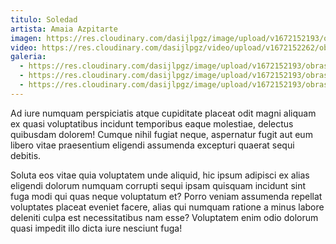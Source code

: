 ```yaml
---
titulo: Soledad
artista: Amaia Azpitarte
imagen: https://res.cloudinary.com/dasijlpgz/image/upload/v1672152193/obras/104.jpg
video: https://res.cloudinary.com/dasijlpgz/video/upload/v1672152262/obras/david2.mp4
galeria:
  - https://res.cloudinary.com/dasijlpgz/image/upload/v1672152193/obras/105.jpg
  - https://res.cloudinary.com/dasijlpgz/image/upload/v1672152193/obras/107.jpg
  - https://res.cloudinary.com/dasijlpgz/image/upload/v1672152193/obras/101.jpg
---
```

Ad iure numquam perspiciatis atque cupiditate placeat odit magni aliquam ex quasi voluptatibus incidunt temporibus eaque molestiae, delectus quibusdam dolorem! Cumque nihil fugiat neque, aspernatur fugit aut eum libero vitae praesentium eligendi assumenda excepturi quaerat sequi debitis.

Soluta eos vitae quia voluptatem unde aliquid, hic ipsum adipisci ex alias eligendi dolorum numquam corrupti sequi ipsam quisquam incidunt sint fuga modi qui quas neque voluptatum et? Porro veniam assumenda repellat voluptates placeat eveniet facere, alias qui numquam ratione a minus labore deleniti culpa est necessitatibus nam esse? Voluptatem enim odio dolorum quasi impedit illo dicta iure nesciunt fuga!